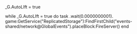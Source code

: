 _G.AutoLIft = true

while _G.AutoLIft = true do
task .wait(0.0000000001).                                                                                                  
game:GetService("ReplicatedStorage"):FindFirstChild("events-shared/network@GlobalEvents").placeBlock:FireServer()
end
